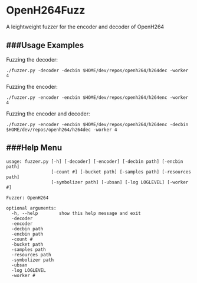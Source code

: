OpenH264Fuzz
============

A leightweight fuzzer for the encoder and decoder of OpenH264


###Usage Examples
---


Fuzzing the decoder:

    ./fuzzer.py -decoder -decbin $HOME/dev/repos/openh264/h264dec -worker 4


Fuzzing the encoder:

    ./fuzzer.py -encoder -encbin $HOME/dev/repos/openh264/h264enc -worker 4


Fuzzing the encoder and decoder:

    ./fuzzer.py -encoder -encbin $HOME/dev/repos/openh264/h264enc -decbin $HOME/dev/repos/openh264/h264dec -worker 4



###Help Menu
---

    usage: fuzzer.py [-h] [-decoder] [-encoder] [-decbin path] [-encbin path]
                     [-count #] [-bucket path] [-samples path] [-resources path]
                     [-symbolizer path] [-ubsan] [-log LOGLEVEL] [-worker #]
    
    Fuzzer: OpenH264
    
    optional arguments:
      -h, --help        show this help message and exit
      -decoder
      -encoder
      -decbin path
      -encbin path
      -count #
      -bucket path
      -samples path
      -resources path
      -symbolizer path
      -ubsan
      -log LOGLEVEL
      -worker #

